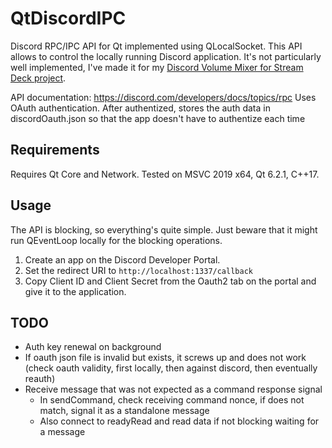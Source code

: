 # QtDiscordIPC
Discord RPC/IPC API for Qt implemented using QLocalSocket.
This API allows to control the locally running Discord application. It's not particularly well implemented, I've made it for my [Discord Volume Mixer for Stream Deck project](https://github.com/CZDanol/streamdeck-discordmixer).

API documentation: https://discord.com/developers/docs/topics/rpc
Uses OAuth authentication. After authentized, stores the auth data in discordOauth.json so that the app doesn't have to authentize each time

## Requirements
Requires Qt Core and Network.
Tested on MSVC 2019 x64, Qt 6.2.1, C++17.

## Usage
The API is blocking, so everything's quite simple. Just beware that it might run QEventLoop locally for the blocking operations.

1. Create an app on the Discord Developer Portal.
2. Set the redirect URI to `http://localhost:1337/callback`
3. Copy Client ID and Client Secret from the Oauth2 tab on the portal and give it to the application.

## TODO
* Auth key renewal on background
* If oauth json file is invalid but exists, it screws up and does not work (check oauth validity, first locally, then against discord, then eventually reauth)
* Receive message that was not expected as a command response signal
	* In sendCommand, check receiving command nonce, if does not match, signal it as a standalone message
	* Also connect to readyRead and read data if not blocking waiting for a message